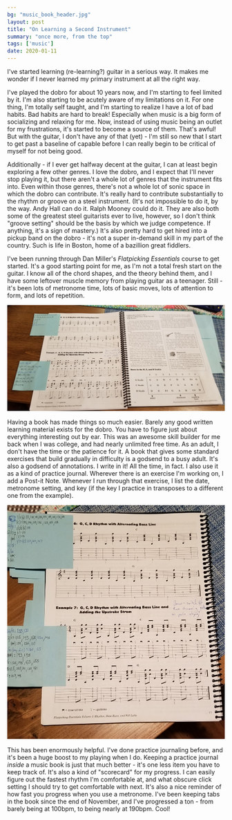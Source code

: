 ```yaml
---
bg: "music_book_header.jpg"
layout: post
title: "On Learning a Second Instrument"
summary: "once more, from the top"
tags: ['music']
date: 2020-01-11
---
```


I've started learning (re-learning?) guitar in a serious way. It makes me wonder if I never learned my primary instrument at all the right way.

I've played the dobro for about 10 years now, and I'm starting to feel limited by it. I'm also starting to be acutely aware of my limitations on it. For one thing, I'm totally self taught, and I'm starting to realize I have a lot of bad habits. Bad habits are hard to break! Especially when music is a big form of socializing and relaxing for me. Now, instead of using music being an outlet for my frustrations, it's started to become a source of them. That's awful! But with the guitar, I don't have any of that (yet) - I'm still so new that I start to get past a baseline of capable before I can really begin to be critical of myself for not being good. 

Additionally - if I ever get halfway decent at the guitar, I can at least begin exploring a few other genres. I love the dobro, and I expect that I'll never stop playing it, but there aren't a whole lot of genres that the instrument fits into. Even within those genres, there's not a whole lot of sonic space in which the dobro can contribute. It's really hard to contribute substantially to the rhythm or groove on a steel instrument. (It's not impossible to do it, by the way. Andy Hall can do it. Ralph Mooney could do it. They are also both some of the greatest steel guitarists ever to live, however, so I don't think "groove setting" should be the basis by which we judge competence. If anything, it's a sign of mastery.) It's also pretty hard to get hired into a pickup band on the dobro - it's not a super in-demand skill in my part of the country. Such is life in Boston, home of a bazillion great fiddlers. 

I've been running through Dan Miller's _Flatpicking Essentials_ course to get started. It's a good starting point for me, as I'm not a total fresh start on the guitar. I know all of the chord shapes, and the theory behind them, and I have some leftover muscle memory from playing guitar as a teenager. Still - it's been lots of metronome time, lots of basic moves, lots of attention to form, and lots of repetition. 

![Music Book Open](/assets/images/music_book_open.jpg)

Having a book has made things so much easier. Barely any good written learning material exists for the dobro. You have to figure just about everything interesting out by ear. This was an awesome skill builder for me back when I was college, and had nearly unlimited free time. As an adult, I don't have the time or the patience for it. A book that gives some standard exercises that build gradually in difficulty is a godsend to a busy adult. It's also a godsend of annotations. I write in it! All the time, in fact. I also use it as a kind of practice journal. Wherever there is an exercise I'm working on, I add a Post-it Note. Whenever I run through that exercise, I list the date, metronome setting, and key (if the key I practice in transposes to a different one from the example). 

![Music Book with Post-Its](/assets/images/music_book_with_notes.jpg)

This has been enormously helpful. I've done practice journaling before, and it's been a huge boost to my playing when I do. Keeping a practice journal _inside_ a music book is just that much better - it's one less item you have to keep track of. It's also a kind of "scorecard" for my progress. I can easily figure out the fastest rhythm I'm comfortable at, and what obscure click setting I should try to get comfortable with next. It's also a nice reminder of how fast you progress when you use a metronome. I've been keeping tabs in the book since the end of November, and I've progressed a ton - from barely being at 100bpm, to being nearly at 190bpm. Cool!